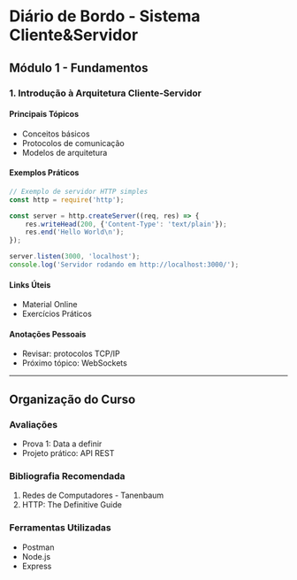 # Diário de Bordo - Sistema Cliente&Servidor

## Módulo 1 - Fundamentos

### 1. Introdução à Arquitetura Cliente-Servidor

#### Principais Tópicos
- Conceitos básicos
- Protocolos de comunicação
- Modelos de arquitetura

#### Exemplos Práticos
```javascript
// Exemplo de servidor HTTP simples
const http = require('http');

const server = http.createServer((req, res) => {
    res.writeHead(200, {'Content-Type': 'text/plain'});
    res.end('Hello World\n');
});

server.listen(3000, 'localhost');
console.log('Servidor rodando em http://localhost:3000/');
```

#### Links Úteis
- Material Online
- Exercícios Práticos

#### Anotações Pessoais
- Revisar: protocolos TCP/IP
- Próximo tópico: WebSockets

---

## Organização do Curso

### Avaliações
- Prova 1: Data a definir
- Projeto prático: API REST

### Bibliografia Recomendada
1. Redes de Computadores - Tanenbaum
2. HTTP: The Definitive Guide

### Ferramentas Utilizadas
- Postman
- Node.js
- Express